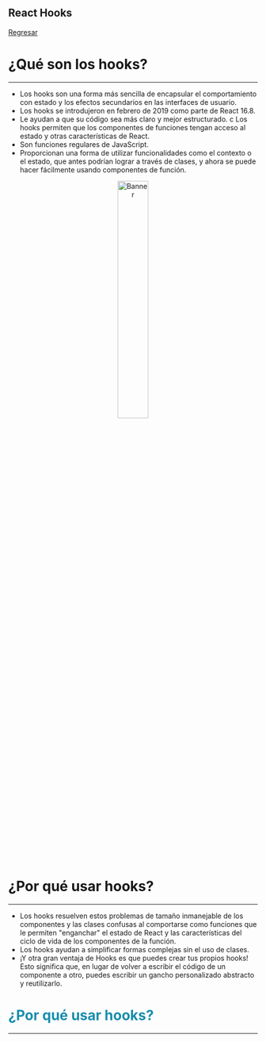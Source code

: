 ## React Hooks

[Regresar](/CodingBootcampsESPOL-FPR/)

¿Qué son los hooks?
===========

* * *

* Los hooks son una forma más sencilla de encapsular el comportamiento con estado y los efectos secundarios en las interfaces de usuario.
* Los hooks se introdujeron en febrero de 2019 como parte de React 16.8.
* Le ayudan a que su código sea más claro y mejor estructurado.
c Los hooks permiten que los componentes de funciones tengan acceso al estado y otras características de React.
* Son funciones regulares de JavaScript.
* Proporcionan una forma de utilizar funcionalidades como el contexto o el estado, que antes podrían lograr a través de clases, y ahora se puede hacer fácilmente usando componentes de función.

<p align="center">
<img src="https://res.cloudinary.com/practicaldev/image/fetch/s--q3uEVYYT--/c_imagga_scale,f_auto,fl_progressive,h_420,q_auto,w_1000/https://dev-to-uploads.s3.amazonaws.com/uploads/articles/ekjlwtc87ktcrzmahn9j.png" width="35%" alt="Banner"/>
</p>

¿Por qué usar hooks?
===========

* * *

* Los hooks resuelven estos problemas de tamaño inmanejable de los componentes y las clases confusas al comportarse como funciones que le permiten "enganchar" el estado de React y las características del ciclo de vida de los componentes de la función.
* Los hooks ayudan a simplificar formas complejas sin el uso de clases.
* ¡Y otra gran ventaja de Hooks es que puedes crear tus propios hooks! Esto significa que, en lugar de volver a escribir el código de un componente a otro, puedes escribir un gancho personalizado abstracto y reutilizarlo.

<span style="color: #188eac"> ¿Por qué usar hooks? </span>
===========

* * *